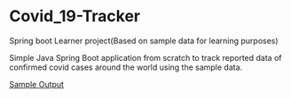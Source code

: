 # Covid_19-Tracker

 Spring boot Learner project(Based on sample data for learning purposes)
 
 
Simple Java Spring Boot application from scratch to track reported data of confirmed covid cases around the world using the sample data.


[Sample Output](https://github.com/SILARUDDINSHAIK/Covid_19-Tracker/blob/main/Output.png)



